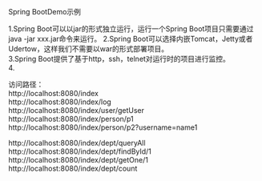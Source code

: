Spring BootDemo示例  

1.Spring Boot可以以jar的形式独立运行，运行一个Spring Boot项目只需要通过 java -jar xxx.jar命令来运行。
2.Spring Boot可以选择内嵌Tomcat，Jetty或者Udertow，这样我们不需要以war的形式部署项目。  
3.Spring Boot提供了基于http，ssh，telnet对运行时的项目进行监控。  
4.

访问路径：  
http://localhost:8080/index  
http://localhost:8080/index/log  
http://localhost:8080/index/user/getUser  
http://localhost:8080/index/person/p1  
http://localhost:8080/index/person/p2?username=name1  


http://localhost:8080/index/dept/queryAll  
http://localhost:8080/index/dept/findById/1  
http://localhost:8080/index/dept/getOne/1  
http://localhost:8080/index/dept/count


